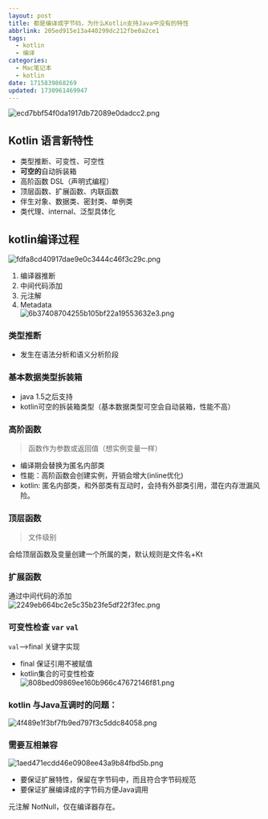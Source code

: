 ```yaml
---
layout: post
title: 都是编译成字节码，为什么Kotlin支持Java中没有的特性
abbrlink: 205ed915e13a440299dc212fbe0a2ce1
tags:
  - kotlin
  - 编译
categories:
  - Mac笔记本
  - kotlin
date: 1715839868269
updated: 1730961469947
---
```


![ecd7bbf54f0da1917db72089e0dadcc2.png](/resources/3e8bf79e2a2148a286cf49e7d628f374.png)

## Kotlin 语言新特性

- 类型推断、可变性、可空性
- **可空的**自动拆装箱
- 高阶函数 DSL（声明式编程）
- 顶层函数、扩展函数、内联函数
- 伴生对象、数据类、密封类、单例类
- 类代理、internal、泛型具体化

## kotlin编译过程

![fdfa8cd40917dae9e0c3444c46f3c29c.png](/resources/42396a14cc964c67a8f2f7f48a7d478c.png)

1. 编译器推断
2. 中间代码添加
3. 元注解
4. Metadata\
   ![6b37408704255b105bf22a19553632e3.png](/resources/c562717c07c24ef68ac74d2e49a02aa4.png)

### 类型推断

- 发生在语法分析和语义分析阶段

### 基本数据类型拆装箱

- java 1.5之后支持
- kotlin可空的拆装箱类型（基本数据类型可空会自动装箱，性能不高）

### 高阶函数

> 函数作为参数或返回值（想实例变量一样）

- 编译期会替换为匿名内部类
- 性能：高阶函数会创建实例，开销会增大(inline优化)
- kotlin: 匿名内部类，和外部类有互动时，会持有外部类引用，潜在内存泄漏风险。

### 顶层函数

> 文件级别

会给顶层函数及变量创建一个所属的类，默认规则是文件名+Kt

### 扩展函数

通过中间代码的添加\
![2249eb664bc2e5c35b23fe5df22f3fec.png](/resources/47c68c100f1e4a9eab05fe60cbe16d64.png)

### 可变性检查 `var` `val`

`val`-->final 关键字实现

- final 保证引用不被赋值
- kotlin集合的可变性检查\
  ![808bed09869ee160b966c47672146f81.png](/resources/cc4f23d203764e0d8c7f41934468b7e5.png)

### kotlin 与Java互调时的问题：

![4f489e1f3bf7fb9ed797f3c5ddc84058.png](/resources/9fc5090783af4366b45e0a234297025b.png)

### 需要互相兼容

![1aed471ecdd46e0908ee43a9b84fbd5b.png](/resources/caf8cce620444221aa82e7d2b3c4cc99.png)

- 要保证扩展特性，保留在字节码中，而且符合字节码规范
- 要保证扩展编译成的字节码方便Java调用

元注解 NotNull，仅在编译器存在。

